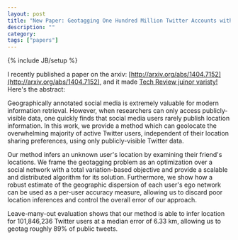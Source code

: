 ```yaml
---
layout: post
title: "New Paper: Geotagging One Hundred Million Twitter Accounts with Total Variation Minimization"
description: ""
category:
tags: ["papers"]
---
```

{% include JB/setup %}

I recently published a paper on the arxiv: [http://arxiv.org/abs/1404.7152](http://arxiv.org/abs/1404.7152), and it made [Tech Review juinor varisty!](http://www.technologyreview.com/view/527246/other-interesting-arxiv-papers-week-ending-may-10-2014/) Here's the abstract:

Geographically annotated social media is extremely valuable for modern information retrieval. However, when researchers can only access publicly-visible data, one quickly finds that social media users rarely publish location information. In this work, we provide a method which can geolocate the overwhelming majority of active Twitter users, independent of their location sharing preferences, using only publicly-visible Twitter data.

Our method infers an unknown user's location by examining their friend's locations. We frame the geotagging problem as an optimization over a social network with a total variation-based objective and provide a scalable and distributed algorithm for its solution. Furthermore, we show how a robust estimate of the geographic dispersion of each user's ego network can be used as a per-user accuracy measure, allowing us to discard poor location inferences and control the overall error of our approach.

Leave-many-out evaluation shows that our method is able to infer location for 101,846,236 Twitter users at a median error of 6.33 km, allowing us to geotag roughly 89% of public tweets.

